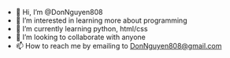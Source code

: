 - 👋 Hi, I’m @DonNguyen808
- 👀 I’m interested in learning more about programming
- 🌱 I’m currently learning python, html/css
- 💞️ I’m looking to collaborate with anyone
- 📫 How to reach me by emailing to DonNguyen808@gmail.com

<!---
DonNguyen808/DonNguyen808 is a ✨ special ✨ repository because its `README.md` (this file) appears on your GitHub profile.
You can click the Preview link to take a look at your changes.
--->
